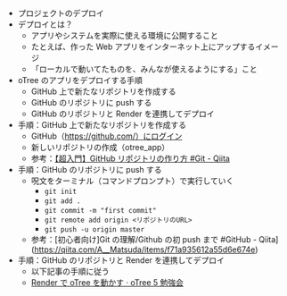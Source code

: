 - プロジェクトのデプロイ
- デプロイとは？
  - アプリやシステムを実際に使える環境に公開すること
  - たとえば、作った Web アプリをインターネット上にアップするイメージ
  - 「ローカルで動いてたものを、みんなが使えるようにする」こと
- oTree のアプリをデプロイする手順
  - GitHub 上で新たなリポジトリを作成する
  - GitHub のリポジトリに push する
  - GitHub のリポジトリと Render を連携してデプロイ
- 手順：GitHub 上で新たなリポジトリを作成する
  - GitHub（https://github.com/）にログイン
  - 新しいリポジトリの作成（otree_app）
  - 参考：[【超入門】GitHub リポジトリの作り方 #Git - Qiita](https://qiita.com/ucan-lab/items/d594404d0d2c64a85a38)
- 手順：GitHub のリポジトリに push する
  - 呪文をターミナル（コマンドプロンプト）で実行していく
    - `git init`
    - `git add .`
    - `git commit -m "first commit"`
    - `git remote add origin <リポジトリのURL>`
    - `git push -u origin master`
  - 参考：[初心者向け]Git の理解/Github の初 push まで #GitHub - Qiita](https://qiita.com/A__Matsuda/items/f71a935612a55d6e674e)
- 手順：GitHub のリポジトリと Render を連携してデプロイ
  - 以下記事の手順に従う
  - [Render で oTree を動かす · oTree 5 勉強会](https://yshimod.github.io/otree5-seminar/rendercom/)

